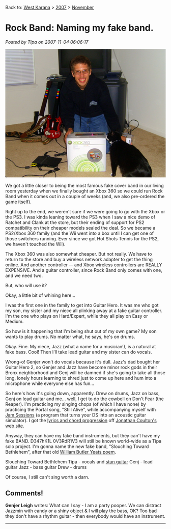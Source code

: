 Back to: [West Karana](/posts/westkarana.md) > [2007](/posts/2007/westkarana.md) > [November](./westkarana.md)
# Rock Band: Naming my fake band.

*Posted by Tipa on 2007-11-04 06:06:17*

![](../../../uploads/2007/11/stp60768.JPG)



We got a little closer to being the most famous fake cover band in our living room yesterday when we finally bought an Xbox 360 so we could run Rock Band when it comes out in a couple of weeks (and, we also pre-ordered the game itself).

Right up to the end, we weren't sure if we were going to go with the Xbox or the PS3. I was kinda leaning toward the PS3 when I saw a nice demo of Ratchet and Clank at the store, but their ending of support for PS2 compatibility on their cheaper models sealed the deal. So we became a PS2/Xbox 360 family (and the Wii went into a box until I can get one of those switchers running. Ever since we got Hot Shots Tennis for the PS2, we haven't touched the Wii).

The Xbox 360 was also somewhat cheaper. But not really. We have to return to the store and buy a wireless network adapter to get the thing online. And another controller -- and Xbox wireless controllers are REALLY EXPENSIVE. And a guitar controller, since Rock Band only comes with one, and we need two.

But, who will use it?

Okay, a little bit of whining here...

I was the first one in the family to get into Guitar Hero. It was me who got my son, my sister and my niece all plinking away at a fake guitar controller. I'm the one who plays on Hard/Expert, while they all play on Easy or Medium.

So how is it happening that I'm being shut out of my own game? My son wants to play drums. No matter what, he says, he's on drums.

Okay. Fine. My niece, Jazz (what a name for a musician!), is a natural at fake bass. Cool! Then I'll take lead guitar and my sister can do vocals.

Wrong-o! Genjer won't do vocals because it's dull. Jazz's dad bought her Guitar Hero 2, so Genjer and Jazz have become minor rock gods in their Bronx neighborhood and Genj will be damned if she's going to take all those long, lonely hours learning to shred just to come up here and hum into a microphone while everyone else has fun...

So here's how it's going down, apparently. Drew on drums, Jazz on bass, Genj on lead guitar and me... well, I get to do the cowbell on Don't Fear (the Reaper). I'm practicing my singing chops (of which I have none) by practicing the Portal song, "Still Alive", while accompanying myself with [Jam Sessions](http://www.nintendo.com/newsarticle?articleid=mdaLVrWzIKInvEIy9j2pgQiSEpuOnADz) (a program that turns your DS into an acoustic guitar simulator). I got the [lyrics and chord progression](http://www.jonathancoulton.com/2007/10/15/portal-the-skinny/) off [Jonathan Coulton's web site](http://www.jonathancoulton.com/).

Anyway, they can have my fake band instruments, but they can't have my fake BAND. D347hK1L 0V3RdR1V3 will still be known world-wide as a Tipa solo project. I'm gonna name the new fake band, "Slouching Toward Bethlehem", after that old [William Butler Yeats poem](http://www.online-literature.com/yeats/780/).

Slouching Toward Bethlehem
Tipa - vocals and [stun guitar](http://members.aol.com/bocfaqman/boc_faq.html)
Genj - lead guitar
Jazz - bass guitar
Drew - drums

Of course, I still can't sing worth a darn.

## Comments!

**Genjer Leigh** writes: What can I say - I am a party pooper. We can distract Jazzmin with candy or a shiny object & I will play the bass, OK? Too bad they don't have a rhythm guitar - then everybody would have an instrument.

---

